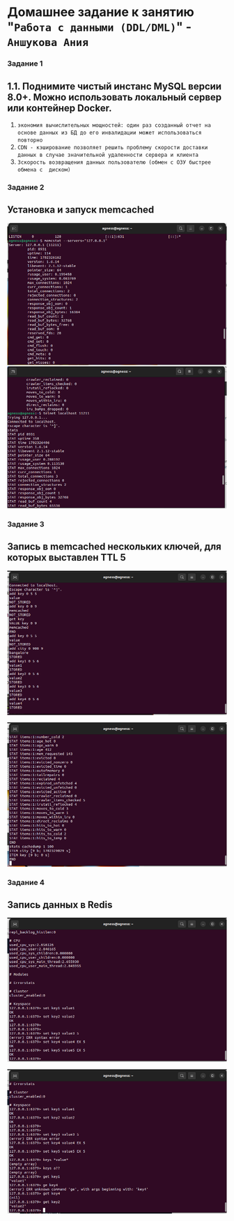 # Домашнее задание к занятию "`Работа с данными (DDL/DML)`" - `Аншукова Ания`


### Задание 1
## 1.1. Поднимите чистый инстанс MySQL версии 8.0+. Можно использовать локальный сервер или контейнер Docker.

1. `экономия вычислительных мощностей: один раз созданный отчет на основе данных из БД до его инвалидации может использоваться повторно`
2. `CDN - кэширование позволяет решить проблему скорости доставки данных в случае значительной удаленности сервера и клиента`
3. `Зскорость возвращения данных пользователю (обмен с ОЗУ быстрее обмена с  диском)`


### Задание 2
## Установка и запуск memcached

![Установка и запуск memcached на ubuntu](/img/memcached_server.png)
![Установка и запуск memcached на ubuntu](/img/memcached_localhost.png)


### Задание 3
## Запись в memcached нескольких ключей, для которых выставлен TTL 5

![Создание ключей memcached](/img/memcached_keys.png)

![Удаление ключей memcached](/img/memcached_keys_exp.png)


### Задание 4
## Запись данных в Redis

![Создание ключей в redis](/img/redis_keys_set.png)

![Получение значений ключей в redis](/img/redis_keys_get.png)

